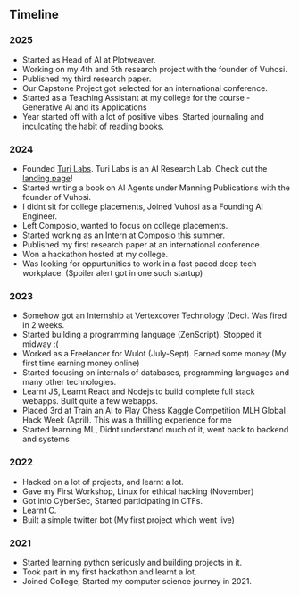 ## Timeline

### 2025
- Started as Head of AI at Plotweaver.
- Working on my 4th and 5th research project with the founder of Vuhosi.
- Published my third research paper.
- Our Capstone Project got selected for an international conference.
- Started as a Teaching Assistant at my college for the course - Generative AI and its Applications
- Year started off with a lot of positive vibes. Started journaling and inculcating the habit of reading books.

### 2024
- Founded [Turi Labs](https://www.turilabs.tech). Turi Labs is an AI Research Lab. Check out the [landing page](https://www.turilabs.tech)!
- Started writing a book on AI Agents under Manning Publications with the founder of Vuhosi.
- I didnt sit for college placements, Joined Vuhosi as a Founding AI Engineer.
- Left Composio, wanted to focus on college placements. 
- Started working as an Intern at [Composio](https://www.composio.dev/) this summer.
- Published my first research paper at an international conference.
- Won a hackathon hosted at my college.
- Was looking for oppurtunities to work in a fast paced deep tech workplace. (Spoiler alert got in one such startup) 

### 2023
- Somehow got an Internship at Vertexcover Technology (Dec). Was fired in 2 weeks.
- Started building a programming language (ZenScript). Stopped it midway :(
- Worked as a Freelancer for Wulot (July-Sept). Earned some money (My first time earning money online)
- Started focusing on internals of databases, programming languages and many other technologies.
- Learnt JS, Learnt React and Nodejs to build complete full stack webapps. Built quite a few webapps.
- Placed 3rd at Train an AI to Play Chess Kaggle Competition MLH Global Hack Week (April). This was a thrilling experience for me
- Started learning ML, Didnt understand much of it, went back to backend and systems

### 2022
- Hacked on a lot of projects, and learnt a lot.
- Gave my First Workshop, Linux for ethical hacking (November)
- Got into CyberSec, Started participating in CTFs.
- Learnt C.
- Built a simple twitter bot (My first project which went live)

### 2021
- Started learning python seriously and building projects in it. 
- Took part in my first hackathon and learnt a lot.
- Joined College, Started my computer science journey in 2021.